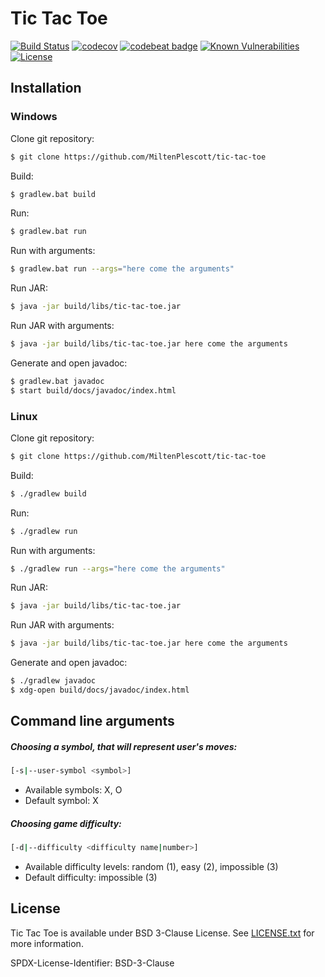 # Tic Tac Toe

[![Build Status](https://travis-ci.org/MiltenPlescott/tic-tac-toe.svg?branch=master)](https://travis-ci.org/MiltenPlescott/tic-tac-toe)
[![codecov](https://codecov.io/gh/MiltenPlescott/tic-tac-toe/branch/master/graph/badge.svg)](https://codecov.io/gh/MiltenPlescott/tic-tac-toe)
[![codebeat badge](https://codebeat.co/badges/8311b4cf-e378-4434-a11d-33bed436772a)](https://codebeat.co/projects/github-com-miltenplescott-tic-tac-toe-master)
[![Known Vulnerabilities](https://snyk.io/test/github/MiltenPlescott/tic-tac-toe/badge.svg)](https://snyk.io/test/github/MiltenPlescott/tic-tac-toe)
[![License](https://img.shields.io/badge/License-BSD%203--Clause-blue.svg)](https://opensource.org/licenses/BSD-3-Clause)

## Installation

### Windows

Clone git repository:
```sh
$ git clone https://github.com/MiltenPlescott/tic-tac-toe
```

Build:
```sh
$ gradlew.bat build
```

Run:
```sh
$ gradlew.bat run
```

Run with arguments:
```sh
$ gradlew.bat run --args="here come the arguments"
```

Run JAR:
```sh
$ java -jar build/libs/tic-tac-toe.jar
```

Run JAR with arguments:
```sh
$ java -jar build/libs/tic-tac-toe.jar here come the arguments
```

Generate and open javadoc:
```sh
$ gradlew.bat javadoc
$ start build/docs/javadoc/index.html
```

### Linux

Clone git repository:
```sh
$ git clone https://github.com/MiltenPlescott/tic-tac-toe
```

Build:
```sh
$ ./gradlew build
```

Run:
```sh
$ ./gradlew run
```

Run with arguments:
```sh
$ ./gradlew run --args="here come the arguments"
```

Run JAR:
```sh
$ java -jar build/libs/tic-tac-toe.jar
```

Run JAR with arguments:
```sh
$ java -jar build/libs/tic-tac-toe.jar here come the arguments
```

Generate and open javadoc:
```sh
$ ./gradlew javadoc
$ xdg-open build/docs/javadoc/index.html
```

## Command line arguments

##### Choosing a symbol, that will represent user's moves:
```sh
[-s|--user-symbol <symbol>]
```
  * Available symbols: X, O
  * Default symbol: X

##### Choosing game difficulty:
```sh
[-d|--difficulty <difficulty name|number>]
```
 * Available difficulty levels: random (1), easy (2), impossible (3)
 * Default difficulty: impossible (3)

## License

Tic Tac Toe is available under BSD 3-Clause License. See [LICENSE.txt](https://github.com/MiltenPlescott/tic-tac-toe/blob/master/LICENSE.txt) for more information.

SPDX-License-Identifier: BSD-3-Clause

